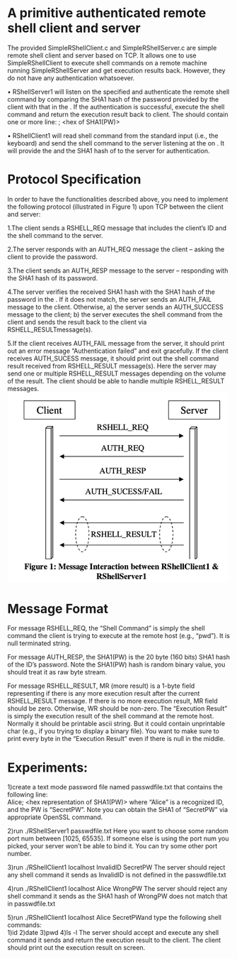 # A primitive authenticated remote shell client and server
The  provided SimpleRShellClient.c and SimpleRShellServer.c are simple remote shell client and server based on TCP. 
It allows one to use SimpleRShellClient to execute shell commands on a remote machine  running SimpleRShellServer and get execution results  back. However, they do not have any authentication whatsoever.

• RShellServer1 <port number>   <password file>  will  listen  on  the  specified <port  number>  and  authenticate  the  remote  shell  command  by comparing  the  SHA1  hash  of  the password  provided  by  the  client  with  that  in  the  <password  file>.  If  the  authentication  is successful,  execute  the  shell  command  and  return  the  execution result  back  to  client.  The <password file> should contain one or more line: <ID string>; <hex of SHA1(PW)> 
 
• RShellClient1 <server IP> <server port number> <ID> <password>  will read  shell  command  from  the  standard  input  (i.e.,  the  keyboard)  and  send  the  shell  command  to the server listening at the <server port number> on <server IP>. It will provide the <ID> and the SHA1 hash of <password> to the server for authentication. 
  
# Protocol Specification 
 In  order  to  have  the  functionalities  described  above,  you  need  to  implement  the  following  protocol (illustrated in Figure 1) upon TCP between the client and server: 
 
 1.The client sends a RSHELL_REQ message that includes the client’s ID and the shell command to the server. 
 
 2.The  server  responds  with  an AUTH_REQ  message  the  client  –  asking  the  client  to  provide  the password. 
 
 3.The  client  sends  an AUTH_RESP  message  to  the  server  –  responding  with  the  SHA1  hash  of  its password.
 
 4.The  server  verifies  the  received  SHA1  hash  with  the  SHA1 hash  of  the  password  in  the <password  file>.  If  it  does  not  match,  the  server  sends  an AUTH_FAIL  message  to  the  client. Otherwise,  a)  the  server  sends  an AUTH_SUCCESS  message  to  the  client;  b)  the  server  executes the  shell  command  from  the  client  and  sends  the  result  back  to  the  client  via RSHELL_RESULTmessage(s). 
  
 5.If  the  client  receives AUTH_FAIL  message  from  the  server,  it  should  print  out  an  error  message “Authentication  failed”  and  exit  gracefully.  If  the  client  receives AUTH_SUCESS  message,  it should print out the shell command result received from RSHELL_RESULT message(s). Here the server  may  send  one  or  multiple RSHELL_RESULT  messages  depending  on  the  volume  of  the result. The client should be able to handle multiple RSHELL_RESULT messages. 
<img src="sample.png" width="500px" />
 # Message Format 
 
 For  message  RSHELL_REQ, the  “Shell  Command”  is  simply  the shell  command  the  client  is  trying to execute at the remote host (e.g., “pwd”). It is null terminated string.  
 
For  message  AUTH_RESP,  the  SHA1(PW)  is  the  20  byte  (160  bits) SHA1  hash  of  the  ID’s password. Note the SHA1(PW) hash is random binary value, you should treat it as raw byte stream. 

For message RSHELL_RESULT, MR (more result) is a 1-byte field representing if there is any more execution  result  after  the  current  RSHELL_RESULT  message. If  there  is  no  more  execution  result, MR  field  should  be  zero.  Otherwise,  WR  should  be  non-zero.  The  “Execution  Result”  is  simply  the execution result of the shell command at the remote host. Normally it should be printable ascii string. But  it  could  contain  unprintable  char  (e.g.,  if  you  trying  to  display  a  binary  file).  You  want  to  make sure to print every byte in the “Execution Result” even if there is null in the middle. 

# Experiments:
1)create a text mode password file named passwdfile.txt that contains the following line:      
  Alice; <hex representation of SHA1(PW)> where “Alice” is a recognized ID, and the PW is “SecretPW”. 
  Note you can obtain the SHA1  of “SecretPW” via appropriate OpenSSL command. 

2)run ./RShellServer1 <port num> passwdfile.txt  Here  you  want  to  choose  some random port num between [1025, 65535]. 
 If someone else is using the port num you picked, your server won’t be able to bind it. You can try some other port number. 
  
3)run ./RShellClient1  localhost  <port  num>  InvalidID  SecretPW 
 The server should reject any shell command it sends as InvalidID is not defined in the passwdfile.txt 
  
4)run ./RShellClient1  localhost  <port  num>  Alice  WrongPW 
 The   server should reject any shell command  it sends as the SHA1 hash of WrongPW does not  match that in passwdfile.txt 
  
5)run ./RShellClient1 localhost <port num> Alice SecretPWand  type  the following shell commands:  
   1)id 
   2)date 
   3)pwd 
   4)ls -l 
 The  server  should  accept  and  execute  any  shell  command  it sends  and  return  the  execution  result to the client. The client should print out the execution result on screen. 
 
 
